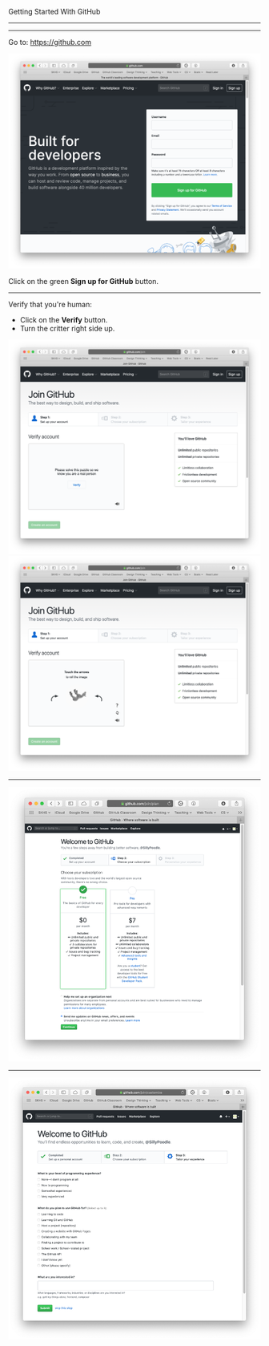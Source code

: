Getting Started With GitHub

---

---

Go to: https://github.com

![](docs/assets/images/create-github-account-0.png)

Click on the green **Sign up for GitHub** button.

---

Verify that you're human:
* Click on the **Verify** button.
* Turn the critter right side up.

![](docs/assets/images/create-github-account-1a.png)
![](docs/assets/images/create-github-account-1b.png)


---

![](docs/assets/images/create-github-account-2.png)

---

![](docs/assets/images/create-github-account-3.png)
